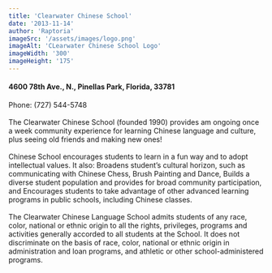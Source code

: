 ```yaml
---
title: 'Clearwater Chinese School'
date: '2013-11-14'
author: 'Raptoria'
imageSrc: '/assets/images/logo.png'
imageAlt: 'CLearwater Chinese School Logo'
imageWidth: '300'
imageHeight: '175'
---
```


<p>
<h4>4600 78th Ave., N., Pinellas Park, Florida, 33781</h4>

Phone: (727) 544-5748
<br /><br />
The Clearwater Chinese School (founded 1990) provides am ongoing once a week community experience for learning Chinese language and culture, plus seeing old friends and making new ones!
<br /><br />
Chinese School encourages students to learn in a fun way and to adopt intellectual values. It also: Broadens student’s cultural horizon, such as communicating with Chinese Chess, Brush Painting and Dance, Builds a diverse student population and provides for broad community participation, and Encourages students to take advantage of other advanced learning programs in public schools, including Chinese classes.
<br /><br />
The Clearwater Chinese Language School admits students of any race, color, national or ethnic origin to all the rights, privileges, programs and activities generally accorded to all students at the School. It does not discriminate on the basis of race, color, national or ethnic origin in administration and loan programs, and athletic or other school-administered programs.

</p>
